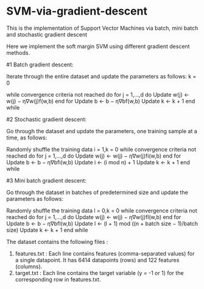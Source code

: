 # SVM-via-gradient-descent
This is the implementation of Support Vector Machines via batch, mini batch and stochastic gradient descent

Here we implement the soft margin SVM using different gradient descent methods.

#1 Batch gradient descent: 

Iterate through the entire dataset and update the parameters as follows: k = 0

while convergence criteria not reached do for
j = 1,...,d do
Update w(j) ← w(j) − η∇w(j)f(w,b) end for
Update b ← b − η∇bf(w,b)
Update k ← k + 1 end
while


#2 Stochastic gradient descent: 

Go through the dataset and update the parameters, one training sample at a time, as follows:

Randomly shuffle the training data
i = 1,k = 0
while convergence criteria not reached do for
j = 1,...,d do
Update w(j) ← w(j) − η∇w(j)fi(w,b) end for
Update b ← b − η∇bfi(w,b) Update i
← (i mod n) + 1
Update k ← k + 1
end while

#3 Mini batch gradient descent: 

Go through the dataset in batches of predetermined size and update the parameters as follows:

Randomly shuffle the training data
l = 0,k = 0
while convergence criteria not reached do for
j = 1,...,d do
Update w(j) ← w(j) − η∇w(j)fl(w,b) end for
Update b ← b − η∇bfl(w,b)
Update l ← (l + 1) mod ((n + batch size − 1)/batch size)
Update k ← k + 1 end
while

The dataset contains the following files :
1) features.txt : Each line contains features (comma-separated values) for a single datapoint. It has 6414 datapoints (rows) and 122 features (columns).
2) target.txt : Each line contains the target variable (y = -1 or 1) for the corresponding row in features.txt.
